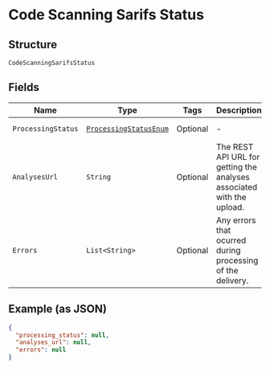 
# Code Scanning Sarifs Status

## Structure

`CodeScanningSarifsStatus`

## Fields

| Name | Type | Tags | Description | Getter | Setter |
|  --- | --- | --- | --- | --- | --- |
| `ProcessingStatus` | [`ProcessingStatusEnum`](../../doc/models/processing-status-enum.md) | Optional | - | ProcessingStatusEnum getProcessingStatus() | setProcessingStatus(ProcessingStatusEnum processingStatus) |
| `AnalysesUrl` | `String` | Optional | The REST API URL for getting the analyses associated with the upload. | String getAnalysesUrl() | setAnalysesUrl(String analysesUrl) |
| `Errors` | `List<String>` | Optional | Any errors that ocurred during processing of the delivery. | List<String> getErrors() | setErrors(List<String> errors) |

## Example (as JSON)

```json
{
  "processing_status": null,
  "analyses_url": null,
  "errors": null
}
```

